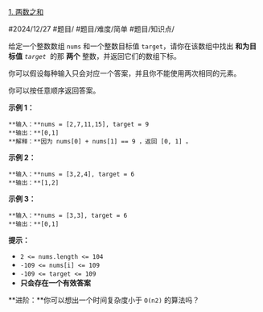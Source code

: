 [1. 两数之和](https://leetcode.cn/problems/two-sum/)

#2024/12/27 #题目/ #题目/难度/简单 #题目/知识点/

给定一个整数数组 `nums` 和一个整数目标值 `target`，请你在该数组中找出 **和为目标值** _`target`_  的那 **两个** 整数，并返回它们的数组下标。

你可以假设每种输入只会对应一个答案，并且你不能使用两次相同的元素。

你可以按任意顺序返回答案。

**示例 1：**
```
**输入：**nums = [2,7,11,15], target = 9
**输出：**[0,1]
**解释：**因为 nums[0] + nums[1] == 9 ，返回 [0, 1] 。
```
**示例 2：**
```
**输入：**nums = [3,2,4], target = 6
**输出：**[1,2]
```
**示例 3：**
```
**输入：**nums = [3,3], target = 6
**输出：**[0,1]
```
**提示：**

- `2 <= nums.length <= 104`
- `-109 <= nums[i] <= 109`
- `-109 <= target <= 109`
- **只会存在一个有效答案**

**进阶：**你可以想出一个时间复杂度小于 `O(n2)` 的算法吗？